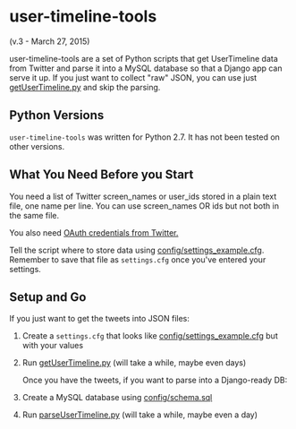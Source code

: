 user-timeline-tools
======================
(v.3 - March 27, 2015)

user-timeline-tools are a set of Python scripts that get UserTimeline data from Twitter and parse it into a MySQL database so that a Django app can serve it up. If you just want to collect "raw" JSON, you can use just [getUserTimeline.py]() and skip the parsing.

Python Versions
---------------
```user-timeline-tools``` was written for Python 2.7. It has not been tested on other versions.

What You Need Before you Start
------------------------------
You need a list of Twitter screen_names or user_ids stored in a plain text file, one name per line. You can use screen_names OR ids but not both in the same file. 

You also need [OAuth credentials from Twitter.](https://dev.twitter.com/oauth/overview) 

Tell the script where to store data using [config/settings_example.cfg](config/settings_example.cfg). Remember to save that file as ```settings.cfg``` once you've entered your settings.

Setup and Go
------------
If you just want to get the tweets into JSON files:

1. Create a ```settings.cfg``` that looks like [config/settings_example.cfg](config/settings_example.cfg) but with your values
2. Run [getUserTimeline.py](getUserTimeline.py) (will take a while, maybe even days)

	Once you have the tweets, if you want to parse into a Django-ready DB:

3. Create a MySQL database using [config/schema.sql](config/schema.sql)
4. Run [parseUserTimeline.py](parseUserTimeline.py) (will take a while, maybe even a day)

